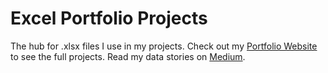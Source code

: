 # Excel Portfolio Projects
The hub for .xlsx files I use in my projects. Check out my [Portfolio Website](https://www.veramaranzu.com) to see the full projects. Read my data stories on [Medium](https://medium.com/@datadeckvera).
